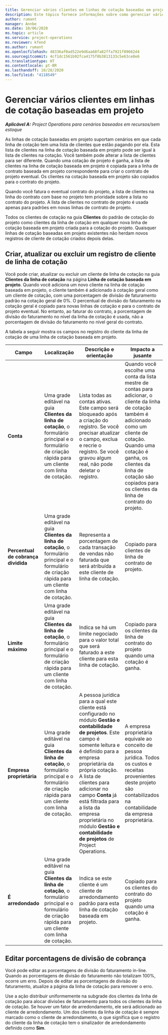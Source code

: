 ```yaml
---
title: Gerenciar vários clientes em linhas de cotação baseadas em projeto
description: Este tópico fornece informações sobre como gerenciar vários clientes em linhas de cotação baseadas em projeto.
author: rumant
manager: Annbe
ms.date: 10/06/2020
ms.topic: article
ms.service: project-operations
ms.reviewer: kfend
ms.author: rumant
ms.openlocfilehash: 48336af0ad522e9d6aa68fa82ffa7921f09662d4
ms.sourcegitcommit: 4cf1dc1561b92fca4175f0b3813133c5e63ce8e6
ms.translationtype: HT
ms.contentlocale: pt-BR
ms.lasthandoff: 10/28/2020
ms.locfileid: "4118549"
---
```

# <a name="manage-multiple-customers-on-project-based-quote-lines"></a>Gerenciar vários clientes em linhas de cotação baseadas em projeto

_**Aplicável A:** Project Operations para cenários baseados em recursos/sem estoque_

As linhas de cotação baseadas em projeto suportam cenários em que cada linha de cotação tem uma lista de clientes que estão pagando por ela. Esta lista de clientes na linha de cotação baseada em projeto pode ser igual à lista de clientes na cotação. Você também pode alterar a lista de clientes para ser diferente. Quando uma cotação de projeto é ganha, a lista de clientes na linha de cotação baseada em projeto é copiada para a linha de contrato baseada em projeto correspondente para criar o contrato de projeto eventual. Os clientes na cotação baseada em projeto são copiados para o contrato do projeto.

Quando você fatura o eventual contrato do projeto, a lista de clientes na linha do contrato com base no projeto tem prioridade sobre a lista no contrato do projeto. A lista de clientes no contrato de projeto é usada apenas para padrões em novas linhas de contrato de projeto.

Todos os clientes de cotação na guia **Clientes** do padrão de cotação do projeto como clientes da linha de cotação em qualquer nova linha de cotação baseada em projeto criada para a cotação do projeto. Quaisquer linhas de cotação baseadas em projeto existentes não herdam novos registros de cliente de cotação criados depois delas.

## <a name="create-update-or-delete-a-quote-line-customer-record"></a>Criar, atualizar ou excluir um registro de cliente de linha de cotação

Você pode criar, atualizar ou excluir um cliente de linha de cotação na guia **Clientes da linha de cotação** na página **Linha de cotação baseada em projeto**. Quando você adiciona um novo cliente na linha de cotação baseada em projeto, o cliente também é adicionado à cotação geral como um cliente de cotação, com uma porcentagem de divisão de faturamento padrão na cotação geral de 0%. O percentual de divisão do faturamento na cotação geral é copiado para novas linhas de cotação e para o contrato de projeto eventual. No entanto, ao faturar do contrato, a porcentagem de divisão do faturamento no nível da linha de cotação é usada, não a porcentagem de divisão do faturamento no nível geral do contrato. 

A tabela a seguir mostra os campos no registro do cliente da linha de cotação de uma linha de cotação baseada em projeto.

| Campo | Localização | Descrição e orientação | Impacto a jusante |
| --- | --- | --- | --- |
| **Conta** | Uma grade editável na guia **Clientes da linha de cotação**, o formulário principal e o formulário de criação rápida para um cliente com linha de cotação. | Lista todas as contas ativas. Este campo será bloqueado após a criação do registro. Se você precisar atualizar o campo, exclua e recrie o registro. Se você gravou algum real, não pode deletar o registro. | Quando você escolhe uma conta da lista mestre de contas para adicionar, o cliente da linha de cotação também é adicionado como um cliente de cotação. Quando uma cotação é ganha, os clientes da linha de cotação são copiados para os clientes da linha de contrato do projeto. |
| **Percentual de cobrança dividida** | Uma grade editável na guia **Clientes da linha de cotação**, o formulário principal e o formulário de criação rápida para um cliente com linha de cotação. | Representa a porcentagem de cada transação de vendas não faturada que será atribuída a este cliente de linha de cotação. | Copiado para clientes de linha de contrato de projeto. |
| **Limite máximo** | Uma grade editável na guia **Clientes da linha de cotação**, o formulário principal e o formulário de criação rápida para um cliente com linha de cotação. | Indica se há um limite negociado para o valor total que será faturado a este cliente para esta linha de cotação. | Copiado para os clientes da linha de contrato do projeto quando uma cotação é ganha. |
| **Empresa proprietária** | Uma grade editável na guia **Clientes da linha de cotação**, o formulário principal e o formulário de criação rápida para um cliente com linha de cotação. | A pessoa jurídica para a qual este cliente está configurado no módulo **Gestão e contabilidade de projetos**. Este campo é somente leitura e é definido para a empresa proprietária da própria cotação. A lista de clientes para adicionar no campo **Conta** já está filtrada para a lista da empresa proprietária no módulo **Gestão e contabilidade de projetos** de Project Operations. | A empresa proprietária equivale ao conceito de pessoa jurídica. Todos os custos e receitas provenientes deste projeto são contabilizados na contabilidade da empresa proprietária. |
| **É arredondado** | Uma grade editável na guia **Clientes da linha de cotação**, o formulário principal e o formulário de criação rápida para um cliente com linha de cotação. | Indica se este cliente é um cliente de arredondamento padrão para esta linha de cotação baseada em projeto. | Copiado para os clientes do contrato do projeto quando uma cotação é ganha. |

## <a name="edit-billing-split-percentages"></a>Editar porcentagens de divisão de cobrança

Você pode editar as porcentagens de divisão do faturamento in-line. Quando as porcentagens de divisão do faturamento não totalizam 100%, ocorre um erro. Depois de editar as porcentagens de divisão do faturamento, atualize a página da linha de cotação para remover o erro.

Use a ação distribuir uniformemente na subgrade dos clientes da linha de cotação para alocar divisões de faturamento para todos os clientes da linha de cotação. Se houver um fator de arredondamento, ele será adicionado ao cliente de arredondamento. Um dos clientes da linha de cotação é sempre marcado como o cliente de arredondamento, o que significa que o registro do cliente da linha de cotação tem o sinalizador de arredondamento definido como **Sim**. 

